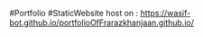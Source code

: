 #Portfolio #StaticWebsite
host on : https://wasif-bot.github.io/portfolioOfFrarazkhanjaan.github.io/

